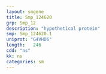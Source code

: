 ```yaml
---
layout: smgene
title: Smp_124620
grp: Smp_12
description: "hypothetical protein"
smp: Smp_124620.1
uniprot: "G4VHD6"
length:   246
cdd: "ns"
kk: ns
categories: sm
---
```

